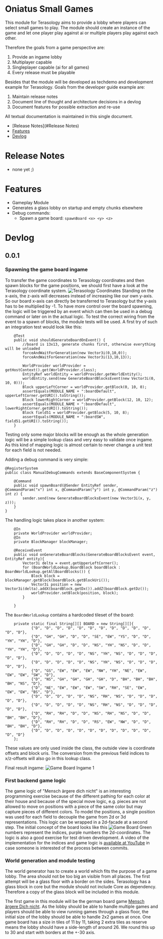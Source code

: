 # Oniatus Small Games

This module for Terasology aims to provide a lobby where players can select small games to play. 
The module should create an instance of the game and let one player play against ai or multiple players play
against each other.

Therefore the goals from a game perspective are:
1. Provide an ingame lobby
2. Multiplayer capable
3. Singleplayer capable (ai for all games)
4. Every release must be playable

Besides that the module will be developed as techdemo and development example for Terasology.
Goals from the developer guide example are:
1. Maintain release notes
2. Document line of thought and architecture decisions in a devlog
3. Document features for possible extraction and re-use

All textual documentation is maintained in this single document.

* [Release Notes](#Release Notes)
* [Features](#Features)
* [Devlog](#Devlog)

# Release Notes
- none yet ;)

# Features

- Gameplay Module
- Generates a glass lobby on startup and empty chunks elsewhere
- Debug commands:
  - Spawn a game board: `spawnBoard <x> <y> <z>`

# Devlog

## 0.0.1

### Spawning the game board ingame
To transfer the game coordinates to Terasology coordinates and then spawn blocks for the
game positions, we should first have a look at the Terasology coordinate system.
![Terasology Coordinates](doc/terasology_coordinates.jpg "coordinates")
Standing on the x-axis, the z-axis will decreases instead of increasing like our own y-axis.
So our board x-axis can directly be transferred to Terasology but the y-axis has to be multiplied by -1.
To have more control over the board spawning, the logic will be triggered by an event which can then be used in a 
debug command or later on in the actual logic. To test the correct wiring from the event to a spawn of blocks,
the module tests will be used.
A first try of such an integration test would look like this:
```
    @Test
    public void shouldGenerateBoardOnEvent() {
        //board is 13x13, generate chunks first, otherwise everything will be unloaded
        forceAndWaitForGeneration(new Vector3i(0,10,0));
        forceAndWaitForGeneration(new Vector3i(13,10,13));

        WorldProvider worldProvider = getHostContext().get(WorldProvider.class);
        EntityRef worldEntity = worldProvider.getWorldEntity();
        worldEntity.send(new GenerateBoardBlocksEvent(new Vector3i(0, 10, 0)));
        Block upperLeftCorner = worldProvider.getBlock(0, 10, 0);
        assertEquals(MODULE_NAME + ":boardDefault", upperLeftCorner.getURI().toString());
        Block lowerRightCorner = worldProvider.getBlock(12, 10, 12);
        assertEquals(MODULE_NAME + ":boardDefault", lowerRightCorner.getURI().toString());
        Block field51 = worldProvider.getBlock(5, 10, 8);
        assertEquals(MODULE_NAME + ":boardSW", field51.getURI().toString());
    }
```
Testing only some major blocks will be enough as the whole generation logic will be a simple lookup class 
and very easy to validate once ingame. 
As this kind of mapping logic is almost certain to never change a unit test for each field is not needed.

Adding a debug command is very simple:
```
@RegisterSystem
public class ManualDebugCommands extends BaseComponentSystem {

    @Command
    public void spawnBoard(@Sender EntityRef sender, @CommandParam("x") int x, @CommandParam("y") int y, @CommandParam("z") int z) {
        sender.send(new GenerateBoardBlocksEvent(new Vector3i(x, y, z)));
    }
}
```

The handling logic takes place in another system:
```
    @In
    private WorldProvider worldProvider;
    @In
    private BlockManager blockManager;

    @ReceiveEvent
    public void onGenerateBoardBlocks(GenerateBoardBlocksEvent event, EntityRef entity){
        Vector3i delta = event.getUpperLeftCorner();
        for (BoardWorldLookup.BoardBlock boardBlock : BoardWorldLookup.getAllBoardBlocks()) {
            Block block = blockManager.getBlock(boardBlock.getBlockUri());
            Vector3i position = new Vector3i(delta).addX(boardBlock.getDx()).addZ(boardBlock.getDz());
            worldProvider.setBlock(position, block);
        }

    }
```

The `BoardWorldLookup` contains a hardcoded tileset of the board:
```
    private static final String[][] BOARD = new String[][]{
            {"D", "D", "D", "D", "D", "D", "D", "D", "D", "D", "D", "D", "D"},
            {"D", "GH", "GH", "D", "D", "SE", "EW", "YS", "D", "D", "YH", "YH", "D"},
            {"D", "GH", "GH", "D", "D", "NS", "YH", "NS", "D", "D", "YH", "YH", "D"},
            {"D", "D", "D", "D", "D", "NS", "YH", "NS", "D", "D", "D", "D", "D"},
            {"D", "D", "D", "D", "D", "NS", "YH", "NS", "D", "D", "D", "D", "D"},
            {"D", "GS", "EW", "EW", "EW", "NW", "YH", "NE", "EW", "EW", "EW", "SW", "D"},
            {"D", "NS", "GH", "GH", "GH", "GH", "D", "BH", "BH", "BH", "BH", "NS", "D"},
            {"D", "NE", "EW", "EW", "EW", "SW", "RH", "SE", "EW", "EW", "EW", "BS", "D"},
            {"D", "D", "D", "D", "D", "NS", "RH", "NS", "D", "D", "D", "D", "D"},
            {"D", "D", "D", "D", "D", "NS", "RH", "NS", "D", "D", "D", "D", "D"},
            {"D", "RH", "RH", "D", "D", "NS", "RH", "NS", "D", "D", "BH", "BH", "D"},
            {"D", "RH", "RH", "D", "D", "RS", "EW", "NW", "D", "D", "BH", "BH", "D"},
            {"D", "D", "D", "D", "D", "D", "D", "D", "D", "D", "D", "D", "D"}
    };
```
These values are only used inside the class, the outside view is coordinate offsets and block uris.
The conversion from the previous field indices to x/z-offsets will also go in this lookup class.

Final result ingame:
![Game Board Ingame 1](doc/board1.jpg "Board Ingame 1")

### First backend game logic
The game logic of "Mensch ärgere dich nicht" is an interesting programming exercise because of the different pathing
for each color at their house and because of the special move logic, e.g. pieces are not allowed
to move on positions with a piece of the same color but may capture pieces of different colors.
To model the positions, a single position was used for each field to decouple the game from 2d or 3d representations.
This logic can be wrapped in a 2d-facade at a second step.
The initial concept of the board looks like this
![Game Board](doc/board.jpg "Board")
Green numbers represent the indices, purple numbers the 2d-coordinates.
The logic is also a good exercise for test driven development.
A video of the implementation for the indices and game logic is [available at YouTube](https://youtu.be/iNGY-hZ_aR4) 
in case someone is interested of the process between commits.

### World generation and module testing
The world generator has to create a world which fits the purpose of a game lobby.
The area should not be too big an visible from all places. The first attempt will be a glass
floor with a border on the sides. Terasology has a glass block in core but the module should not include Core as
dependency. Therefore a copy of the glass block will be included in this module.

The first game in this module will be the german board game [Mensch ärgere Dich nicht](https://en.wikipedia.org/wiki/Mensch_%C3%A4rgere_dich_nicht).
As the lobby should be able to handle multiple games and players should be able to view running games through a glass floor, 
the initial size of the lobby should be able to handle 2x2 games at once.
One game board has a size in tiles of 11 by 11, taking 2 extra tiles as reserve means the lobby should have a side-length
of around 26. We round this up to 30 and start with borders at the +-30 axis.